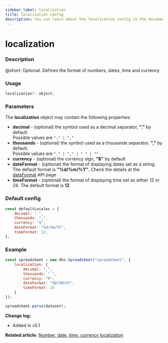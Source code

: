 ```yaml
---
sidebar_label: localization
title: localization config
description: You can learn about the localization config in the documentation of the DHTMLX JavaScript Spreadsheet library. Browse developer guides and API reference, try out code examples and live demos, and download a free 30-day evaluation version of DHTMLX Spreadsheet.
---
```


# localization

### Description

@short: Optional. Defines the format of numbers, dates, time and currency

### Usage

~~~jsx
localization?: object;
~~~

### Parameters

The **localization** object may contain the following properties:

- **decimal** - (optional) the symbol used as a decimal separator, **"."** by default.<br>Possible values are `"." | ","`
- **thousands** - (optional) the symbol used as a thousands separator, **","** by default.<br>Possible values are `"." | "," | " " | ""`
- **currency** - (optional) the currency sign, **"$"** by default
- **dateFormat** - (optional) the format of displaying dates set as a string. The default format is **"%d/%m/%Y"**. Check the details at the [dateFormat](api/spreadsheet_dateformat_config.md) API page
- **timeFormat** - (optional) the format of displaying time set as either *12* or *24*. The default format is **12**

### Default config

~~~jsx
const defaultLocales = {
    decimal: ".", 
    thousands: ",",
    currency: "$",
    dateFormat: "%d/%m/%Y",
    timeFormat: 12,
};
~~~

### Example

~~~jsx 
const spreadsheet = new dhx.Spreadsheet("spreadsheet", {
    localization: {
        decimal: ",", 
        thousands: " ", 
        currency: "¥",  
        dateFormat: "%D/%M/%Y",
        timeFormat: 24
    }
});

spreadsheet.parse(dataset);
~~~

**Change log:** 
- Added in v5.1

**Related article:** [Number, date, time, currency localization](spreadsheet/number_formatting.md#number-date-time-currency-localization)